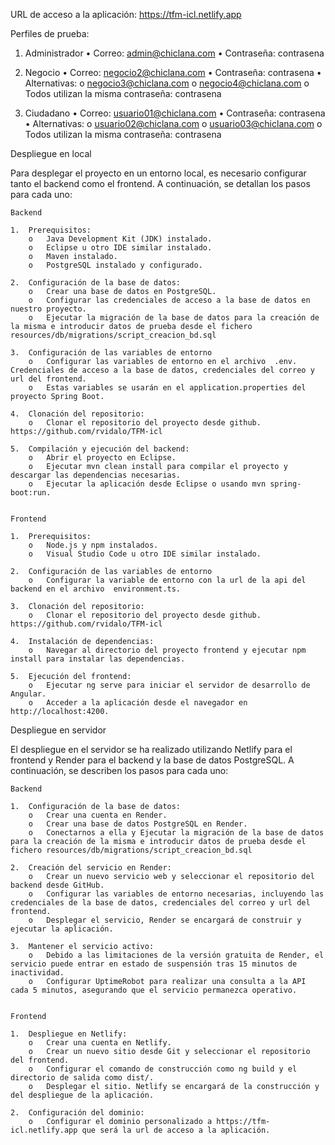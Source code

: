 URL de acceso a la aplicación: https://tfm-icl.netlify.app

Perfiles de prueba:

1. Administrador
	•	Correo: admin@chiclana.com
	•	Contraseña: contrasena

2. Negocio
	•	Correo: negocio2@chiclana.com
	•	Contraseña: contrasena
	•	Alternativas:
		o	negocio3@chiclana.com
		o	negocio4@chiclana.com
		o	Todos utilizan la misma contraseña: contrasena
		
3. Ciudadano
	•	Correo: usuario01@chiclana.com
	•	Contraseña: contrasena
	•	Alternativas:
		o	usuario02@chiclana.com
		o	usuario03@chiclana.com
		o	Todos utilizan la misma contraseña: contrasena


Despliegue en local

Para desplegar el proyecto en un entorno local, es necesario configurar tanto el backend como el frontend. A continuación, se detallan los pasos para cada uno:

	Backend

	1.	Prerequisitos:
		o	Java Development Kit (JDK) instalado.
		o	Eclipse u otro IDE similar instalado.
		o	Maven instalado.
		o	PostgreSQL instalado y configurado.

	2.	Configuración de la base de datos:
		o	Crear una base de datos en PostgreSQL.
		o	Configurar las credenciales de acceso a la base de datos en nuestro proyecto.
		o	Ejecutar la migración de la base de datos para la creación de la misma e introducir datos de prueba desde el fichero resources/db/migrations/script_creacion_bd.sql 

	3.	Configuración de las variables de entorno
		o	Configurar las variables de entorno en el archivo  .env. Credenciales de acceso a la base de datos, credenciales del correo y url del frontend.
		o	Estas variables se usarán en el application.properties del proyecto Spring Boot.

	4.	Clonación del repositorio:
		o	Clonar el repositorio del proyecto desde github. https://github.com/rvidalo/TFM-icl

	5.	Compilación y ejecución del backend:
		o	Abrir el proyecto en Eclipse.
		o	Ejecutar mvn clean install para compilar el proyecto y descargar las dependencias necesarias.
		o	Ejecutar la aplicación desde Eclipse o usando mvn spring-boot:run.


	Frontend

	1.	Prerequisitos:
		o	Node.js y npm instalados.
		o	Visual Studio Code u otro IDE similar instalado.

	2.	Configuración de las variables de entorno
		o	Configurar la variable de entorno con la url de la api del backend en el archivo  environment.ts. 

	3.	Clonación del repositorio:
		o	Clonar el repositorio del proyecto desde github. https://github.com/rvidalo/TFM-icl

	4.	Instalación de dependencias:
		o	Navegar al directorio del proyecto frontend y ejecutar npm install para instalar las dependencias.

	5.	Ejecución del frontend:
		o	Ejecutar ng serve para iniciar el servidor de desarrollo de Angular.
		o	Acceder a la aplicación desde el navegador en http://localhost:4200.


Despliegue en servidor

El despliegue en el servidor se ha realizado utilizando Netlify para el frontend y Render para el backend y la base de datos PostgreSQL. A continuación, se describen los pasos para cada uno:

	Backend

	1.	Configuración de la base de datos:
		o	Crear una cuenta en Render.
		o	Crear una base de datos PostgreSQL en Render.
		o	Conectarnos a ella y Ejecutar la migración de la base de datos para la creación de la misma e introducir datos de prueba desde el fichero resources/db/migrations/script_creacion_bd.sql 

	2.	Creación del servicio en Render:
		o	Crear un nuevo servicio web y seleccionar el repositorio del backend desde GitHub.
		o	Configurar las variables de entorno necesarias, incluyendo las credenciales de la base de datos, credenciales del correo y url del frontend.
		o	Desplegar el servicio, Render se encargará de construir y ejecutar la aplicación.
	 
	3.	Mantener el servicio activo:
		o	Debido a las limitaciones de la versión gratuita de Render, el servicio puede entrar en estado de suspensión tras 15 minutos de inactividad.
		o	Configurar UptimeRobot para realizar una consulta a la API cada 5 minutos, asegurando que el servicio permanezca operativo.
 

	Frontend

	1.	Despliegue en Netlify:
		o	Crear una cuenta en Netlify.
		o	Crear un nuevo sitio desde Git y seleccionar el repositorio del frontend.
		o	Configurar el comando de construcción como ng build y el directorio de salida como dist/.
		o	Desplegar el sitio. Netlify se encargará de la construcción y del despliegue de la aplicación.

	2.	Configuración del dominio:
		o	Configurar el dominio personalizado a https://tfm-icl.netlify.app que será la url de acceso a la aplicación.
